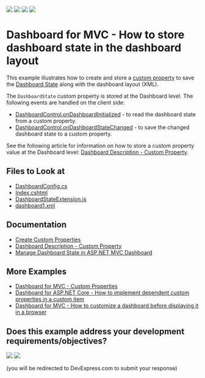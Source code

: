 <!-- default badges list -->
![](https://img.shields.io/endpoint?url=https://codecentral.devexpress.com/api/v1/VersionRange/399434660/21.1.5%2B)
[![](https://img.shields.io/badge/Open_in_DevExpress_Support_Center-FF7200?style=flat-square&logo=DevExpress&logoColor=white)](https://supportcenter.devexpress.com/ticket/details/T1024041)
[![](https://img.shields.io/badge/📖_How_to_use_DevExpress_Examples-e9f6fc?style=flat-square)](https://docs.devexpress.com/GeneralInformation/403183)
[![](https://img.shields.io/badge/💬_Leave_Feedback-feecdd?style=flat-square)](#does-this-example-address-your-development-requirementsobjectives)
<!-- default badges end -->
# Dashboard for MVC - How to store dashboard state in the dashboard layout

This example illustrates how to create and store a [custom property](https://docs.devexpress.com/Dashboard/401702/web-dashboard/ui-elements-and-customization/create-custom-properties) to save the [Dashboard State](https://docs.devexpress.com/Dashboard/119765/web-dashboard/aspnet-mvc-dashboard-extension/manage-dashboard-state) along with the dashboard layout (XML).

The `DashboardState` custom property is stored at the Dashboard level. The following events are handled on the client side:

* [DashboardControl.onDashboardInitialized](https://docs.devexpress.com/Dashboard/js-DevExpress.Dashboard.DashboardControlOptions#js_devexpress_dashboard_dashboardcontroloptions_ondashboardinitialized) - to read the dashboard state from a custom property.
* [DashboardControl.onDashboardStateChanged](https://docs.devexpress.com/Dashboard/js-DevExpress.Dashboard.DashboardControlOptions#js_devexpress_dashboard_dashboardcontroloptions_ondashboardstatechanged) - to save the changed dashboard state to a custom property.

See the following article for information on how to store a custom property value at the Dashboard level: [Dashboard Description - Custom Property](https://docs.devexpress.com/Dashboard/401710/web-dashboard/ui-elements-and-customization/create-custom-properties/dashboard-description-custom-property).

<!-- default file list -->
## Files to Look at

* [DashboardConfig.cs](./CS/App_Start/DashboardConfig.cs)
* [Index.cshtml](./CS/Views/Home/Index.cshtml)
* [DashboardStateExtension.js](./CS/Scripts/DashboardStateExtension.js)
* [dashboard1.xml](./CS/App_Data/Dashboards/dashboard1.xml)

<!-- default file list end -->


## Documentation

- [Create Custom Properties](https://docs.devexpress.com/Dashboard/401702/web-dashboard/ui-elements-and-customization/create-custom-properties)
- [Dashboard Description - Custom Property](https://docs.devexpress.com/Dashboard/401710/web-dashboard/ui-elements-and-customization/create-custom-properties/dashboard-description-custom-property)
- [Manage Dashboard State in ASP.NET MVC Dashboard](https://docs.devexpress.com/Dashboard/119765/web-dashboard/aspnet-mvc-dashboard-extension/manage-dashboard-state)

## More Examples

- [Dashboard for MVC - Custom Properties](https://github.com/DevExpress-Examples/asp-net-mvc-dashboard-custom-properties-sample)
- [Dashboard for ASP.NET Core - How to implement dependent custom properties in a custom item](https://github.com/DevExpress-Examples/CustomItemDependentProperties)
- [Dashboard for MVC - How to customize a dashboard before displaying it in a browser](https://github.com/DevExpress-Examples/how-to-customize-a-dashboard-before-displaying-it-in-a-browser-t596822)
<!-- feedback -->
## Does this example address your development requirements/objectives?

[<img src="https://www.devexpress.com/support/examples/i/yes-button.svg"/>](https://www.devexpress.com/support/examples/survey.xml?utm_source=github&utm_campaign=mvc-dashboard-custom-properties-state&~~~was_helpful=yes) [<img src="https://www.devexpress.com/support/examples/i/no-button.svg"/>](https://www.devexpress.com/support/examples/survey.xml?utm_source=github&utm_campaign=mvc-dashboard-custom-properties-state&~~~was_helpful=no)

(you will be redirected to DevExpress.com to submit your response)
<!-- feedback end -->
